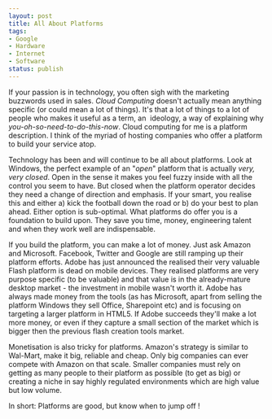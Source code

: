 ```yaml
---
layout: post
title: All About Platforms
tags:
- Google
- Hardware
- Internet
- Software
status: publish
---
```


If your passion is in technology, you often sigh with the marketing buzzwords used in sales. 
<em>Cloud Computing</em> doesn't actually mean anything specific (or could mean a lot of 
things). It's that a lot of things to a lot of people who makes it useful as a term, an 
ideology, a way of explaining why <em>you-oh-so-need-to-do-this-now</em>. Cloud computing 
for me is a platform description. I think of the myriad of hosting companies who offer 
a platform to build your service atop.

Technology has been and will continue to be all about platforms. Look at Windows, the 
perfect example of an "<em>open</em>" platform that is actually <em>very, very closed</em>. 
Open in the sense it makes you feel fuzzy inside with all the control you seem to have. 
But closed when the platform operator decides they need a change of direction and 
emphasis. If your smart, you realise this and either a) kick the football down the 
road or b) do your best to plan ahead. Either option is sub-optimal. What platforms 
do offer you is a foundation to build upon. They save you time, money, engineering 
talent and when they work well are indispensable.

If you build the platform, you can make a lot of money. Just ask Amazon and Microsoft. 
Facebook, Twitter and Google are still ramping up their platform efforts. Adobe has 
just announced the realised their very valuable Flash platform is dead on mobile devices. 
They realised platforms are very purpose specific (to be valuable) and that value is in 
the already-mature desktop market - the investment in mobile wasn't worth it. Adobe 
has always made money from the tools (as has Microsoft, apart from selling the 
platform Windows they sell Office, Sharepoint etc) and is focusing on targeting a 
larger platform in HTML5. If Adobe succeeds they'll make a lot more money, or even 
if they capture a small section of the market which is bigger then the previous 
flash creation tools market.

Monetisation is also tricky for platforms. Amazon's strategy is similar to Wal-Mart, 
make it big, reliable and cheap. Only big companies can ever compete with Amazon on 
that scale. Smaller companies must rely on getting as many people to their platform 
as possible (to get as big) or creating a niche in say highly regulated environments 
which are high value but low volume.

In short: Platforms are good, but know when to jump off !
